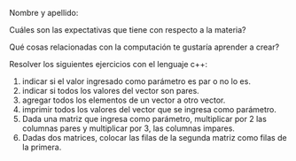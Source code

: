 Nombre y apellido:

Cuáles son las expectativas que tiene con respecto a la materia?

Qué cosas relacionadas con la computación te gustaría aprender a crear?

Resolver los siguientes ejercicios con el lenguaje c++:
1. indicar si el valor ingresado como parámetro es par o no lo es.
2. indicar si todos los valores del vector son pares.
3. agregar todos los elementos de un vector a otro vector.
4. imprimir todos los valores del vector que se ingresa como parámetro.
5. Dada una matriz que ingresa como parámetro, multiplicar por 2 las 
columnas pares y multiplicar por 3, las columnas impares. 
6. Dadas dos matrices, colocar las filas de la segunda matriz como filas de la primera.
